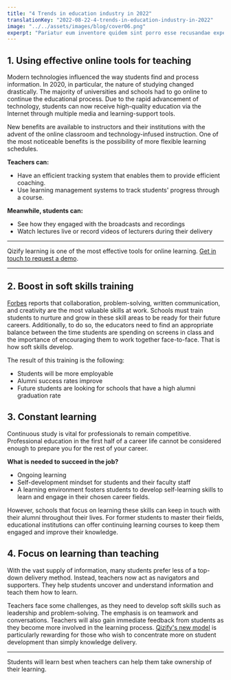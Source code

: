 ```yaml
---
title: "4 Trends in education industry in 2022"
translationKey: "2022-08-22-4-trends-in-education-industry-in-2022"
image: "../../assets/images/blog/cover06.png"
experpt: "Pariatur eum inventore quidem sint porro esse recusandae expedita quibusdam ullam numquam"
---
```


## 1. Using effective online tools for teaching

Modern technologies influenced the way students find and process information. In 2020, in particular, the nature of studying changed drastically. The majority of universities and schools had to go online to continue the educational process. Due to the rapid advancement of technology, students can now receive high-quality education via the Internet through multiple media and learning-support tools.

New benefits are available to instructors and their institutions with the advent of the online classroom and technology-infused instruction. One of the most noticeable benefits is the possibility of more flexible learning schedules. 

**Teachers can:**

- Have an efficient tracking system that enables them to provide efficient coaching. 
- Use learning management systems to track students' progress through a course. 

**Meanwhile, students can:**

- See how they engaged with the broadcasts and recordings
- Watch lectures live or record videos of lecturers during their delivery

---

Qizify learning is one of the most effective tools for online learning. [Get in touch to request a demo](https://www.qizify.com/pricing).

---

## 2. Boost in soft skills training

[Forbes](https://www.forbes.com/sites/nataliapeart/2019/09/10/the-12-most-important-skills-you-need-to-succeed-at-work/?sh=3507d83f1c6a) reports that collaboration, problem-solving, written communication, and creativity are the most valuable skills at work. Schools must train students to nurture and grow in these skill areas to be ready for their future careers. Additionally, to do so, the educators need to find an appropriate balance between the time students are spending on screens in class and the importance of encouraging them to work together face-to-face. That is how soft skills develop.

The result of this training is the following: 

- Students will be more employable
- Alumni success rates improve
- Future students are looking for schools that have a high alumni graduation rate

## 3. Constant learning

Continuous study is vital for professionals to remain competitive. Professional education in the first half of a career life cannot be considered enough to prepare you for the rest of your career.

**What is needed to succeed in the job?**

- Ongoing learning
- Self-development mindset for students and their faculty staff
- A learning environment fosters students to develop self-learning skills to learn and engage in their chosen career fields.

However, schools that focus on learning these skills can keep in touch with their alumni throughout their lives. For former students to master their fields, educational institutions can offer continuing learning courses to keep them engaged and improve their knowledge.

## 4. Focus on learning than teaching

With the vast supply of information, many students prefer less of a top-down delivery method. Instead, teachers now act as navigators and supporters. They help students uncover and understand information and teach them how to learn.

Teachers face some challenges, as they need to develop soft skills such as leadership and problem-solving. The emphasis is on teamwork and conversations. Teachers will also gain immediate feedback from students as they become more involved in the learning process. [Qizify's new model](https://www.qizify.com/) is particularly rewarding for those who wish to concentrate more on student development than simply knowledge delivery.

---

Students will learn best when teachers can help them take ownership of their learning.